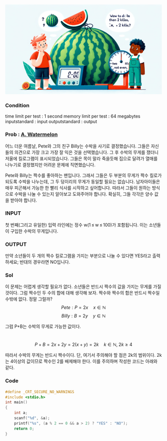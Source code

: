![Alt text](/img/CODEFORCES/4A.png)

### Condition
time limit per test : 1 second
memory limit per test : 64 megabytes
inputstandard : input
outputstandard : output

### Prob : [A. Watermelon](https://codeforces.com/contest/4/problem/A)
어느 더운 여름날, Pete와 그의 친구 Billy는 수박을 사기로 결정했습니다. 그들은 자신들의 의견으로 가장 크고 가장 잘 익은 것을 선택했습니다. 그 후 수박의 무게를 쟀더니 저울에 킬로그램이 표시되었습니다. 그들은 목이 말라 죽을듯해 집으로 달려가 열매를 나누기로 결정했지만 어려운 문제에 직면했습니다.

Pete와 Billy는 짝수를 좋아하는 팬입니다. 그래서 그들은 두 부분의 무게가 짝수 킬로가 되도록 수박을 나누는데, 그 두 덩이리의 무게가 동일할 필요는 없습니다. 남자아이들은 매우 피곤해서 가능한 한 빨리 식사를 시작하고 싶어합니다. 따라서 그들이 원하는 방식으로 수박을 나눌 수 있는지 알아보고 도와주어야 합니다. 확실히, 그들 각각은 양수 값을 받아야 합니다.


### INPUT
첫 번째(그리고 유일한) 입력 라인에는 정수 w(1 ≤ w ≤ 100)가 포함됩니다. 이는 소년들이 구입한 수박의 무게입니다.

### OUTPUT
만약 소년들이 두 개의 짝수 킬로그램을 가지는 부분으로 나눌 수 있다면 YES라고 출력하세요; 반대의 경우라면 NO입니다.


### Sol
이 문제는 어렵게 생각할 필요가 없다. 소년들은 반드시 짝수의 값을 가지는 무게를 가질 것이다. 그럼 짝수인 두 수의 합에 대해 생각해 보자. 짝수와 짝수의 합은 반드시 짝수일 수밖에 없다. 정말 그럴까?
\
$$Pete : P = 2x \quad x \in \mathbb{N}$$
$$Billy : B = 2y \quad y \in \mathbb{N}$$

그럼 P+B는 수박의 무게로 가능한 값이다.

\
$$P+B=2x+2y=2(x+y)=2k \quad k \in \mathbb{N}, \; 2k \geq 4$$

따라서 수박의 무게는 반드시 짝수이다. 단, 여기서 주의해야 할 점은 2k의 범위이다. 2k는 4이상의 값이므로 짝수인 2를 배제해야 한다. 이를 주의하며 작성한 코드는 아래와 같다.


### Code
```c
#define _CRT_SECURE_NO_WARNINGS
#include <stdio.h>
int main()
{
	int a;
	scanf("%d", &a);
	printf("%s", (a % 2 == 0 && a > 2) ? "YES" : "NO");
	return 0;
}
```